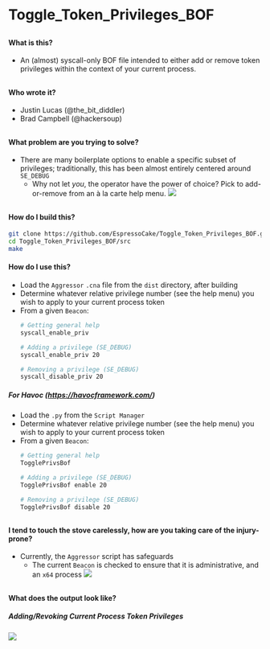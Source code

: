 # Toggle_Token_Privileges_BOF

##
#### What is this?
- An (almost) syscall-only BOF file intended to either add or remove token privileges within the context of your current process.
##
#### Who wrote it?
- Justin Lucas  (@the_bit_diddler)
- Brad Campbell (@hackersoup)
##
#### What problem are you trying to solve?
- There are many boilerplate options to enable a specific subset of privileges; traditionally, this has been almost entirely centered around `SE_DEBUG`
    - Why not let *you*, the operator have the power of choice? Pick to add-or-remove from an à la carte help menu.
    ![](https://i.ibb.co/D9zLFdt/help-text.png)
##
#### How do I build this?
```sh
git clone https://github.com/EspressoCake/Toggle_Token_Privileges_BOF.git
cd Toggle_Token_Privileges_BOF/src
make
```

#### How do I use this?
- Load the `Aggressor` `.cna` file from the `dist` directory, after building
- Determine whatever relative privilege number (see the help menu) you wish to apply to your current process token
- From a given `Beacon`:
    ```sh
    # Getting general help
    syscall_enable_priv
    
    # Adding a privilege (SE_DEBUG)
    syscall_enable_priv 20
    
    # Removing a privilege (SE_DEBUG)
    syscall_disable_priv 20
    ```

##### For Havoc (https://havocframework.com/)
- Load the `.py` from the `Script Manager`
- Determine whatever relative privilege number (see the help menu) you wish to apply to your current process token
- From a given `Beacon`:
    ```sh
    # Getting general help
    TogglePrivsBof
    
    # Adding a privilege (SE_DEBUG)
    TogglePrivsBof enable 20
    
    # Removing a privilege (SE_DEBUG)
    TogglePrivsBof disable 20
    ```

##
#### I tend to touch the stove carelessly, how are you taking care of the injury-prone?
- Currently, the `Aggressor` script has safeguards
    - The current `Beacon` is checked to ensure that it is administrative, and an `x64` process
    ![](https://i.ibb.co/598XQSG/guardrails.png)
##
#### What does the output look like?
##### Adding/Revoking Current Process Token Privileges
![](https://i.ibb.co/8bZYQW7/rev-priv.png)


